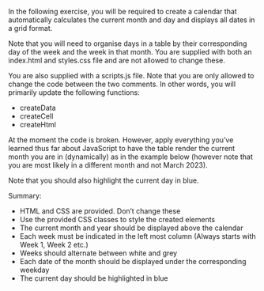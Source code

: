 

In the following exercise, you will be required to create a calendar that automatically calculates the current month and day and displays all dates in a grid format.
 

Note that you will need to organise days in a <html> table by their corresponding day of the week and the week in that month. You are supplied with both an index.html and styles.css file and are not allowed to change these.
 

You are also supplied with a scripts.js file. Note that you are only allowed to change the code between the two comments. In other words, you will primarily update the following functions:

- createData
- createCell
- createHtml

At the moment the code is broken. However, apply everything you’ve learned thus far about JavaScript to have the table render the current month you are in (dynamically) as in the example below (however note that you are most likely in a different month and not March 2023).
 

Note that you should also highlight the current day in blue. 

Summary:

- HTML and CSS are provided. Don’t change these
- Use the provided CSS classes to style the created elements
- The current month and year should be displayed above the calendar
- Each week must be indicated in the left most column (Always starts with Week 1, Week 2 etc.)
- Weeks should alternate between white and grey
- Each date of the month should be displayed under the corresponding weekday
- The current day should be highlighted in blue